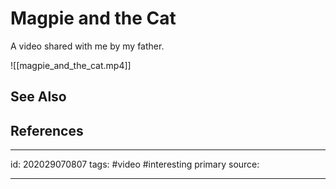 # Magpie and the Cat
A video shared with me by my father.

![[magpie_and_the_cat.mp4]]

## See Also

## References

---

id: 202029070807
tags: #video #interesting
primary source:

---